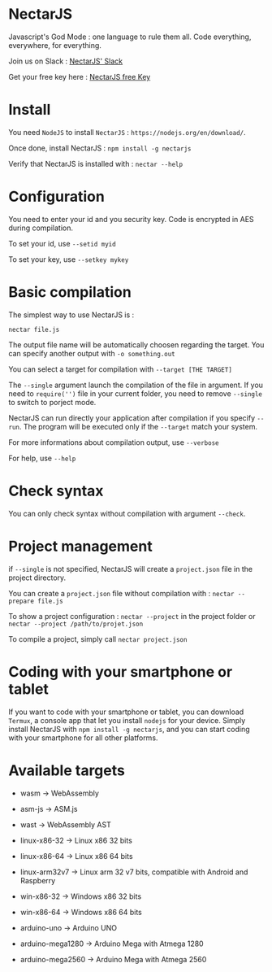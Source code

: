 # NectarJS

Javascript's God Mode : one language to rule them all. Code everything, everywhere, for everything.

Join us on Slack : [NectarJS' Slack](http://api.nectarjs.com:3000/)

Get your free key here : [NectarJS free Key](http://nectar-lang.com/key/)

# Install

You need `NodeJS` to install `NectarJS` : `https://nodejs.org/en/download/`.

Once done, install NectarJS : `npm install -g nectarjs`

Verify that NectarJS is installed with : `nectar --help`

# Configuration

You need to enter your id and you security key. Code is encrypted in AES during compilation.

To set your id, use `--setid myid`

To set your key, use `--setkey mykey`

# Basic compilation

The simplest way to use NectarJS is :

```
nectar file.js
```

The output file name will be automatically choosen regarding the target. You can specify another output with `-o something.out`

You can select a target for compilation with `--target [THE TARGET]`

The `--single` argument launch the compilation of the file in argument. If you need to `require('')` file in your current folder, you need to remove `--single` to switch to porject mode.

NectarJS can run directly your application after compilation if you specify `--run`. The program will be executed only if the `--target` match your system.

For more informations about compilation output, use `--verbose`

For help, use `--help`

# Check syntax

You can only check syntax without compilation with argument `--check`.

# Project management

if `--single` is not specified, NectarJS will create a `project.json` file in the project directory.

You can create a `project.json` file without compilation with : `nectar --prepare file.js`

To show a project configuration : `nectar --project` in the project folder or `nectar --project /path/to/projet.json`

To compile a project, simply call `nectar project.json`

# Coding with your smartphone or tablet

If you want to code with your smartphone or tablet, you can download `Termux`, a console app that let you install `nodejs` for your device. Simply install NectarJS with `npm install -g nectarjs`, and you can start coding with your smartphone for all other platforms.

# Available targets

* wasm -> WebAssembly

* asm-js -> ASM.js

* wast -> WebAssembly AST

* linux-x86-32 -> Linux x86 32 bits

* linux-x86-64 -> Linux x86 64 bits

* linux-arm32v7 -> Linux arm 32 v7 bits, compatible with Android and Raspberry

* win-x86-32 -> Windows x86 32 bits

* win-x86-64 -> Windows x86 64 bits

* arduino-uno -> Arduino UNO

* arduino-mega1280 -> Arduino Mega with Atmega 1280

* arduino-mega2560 -> Arduino Mega with Atmega 2560

